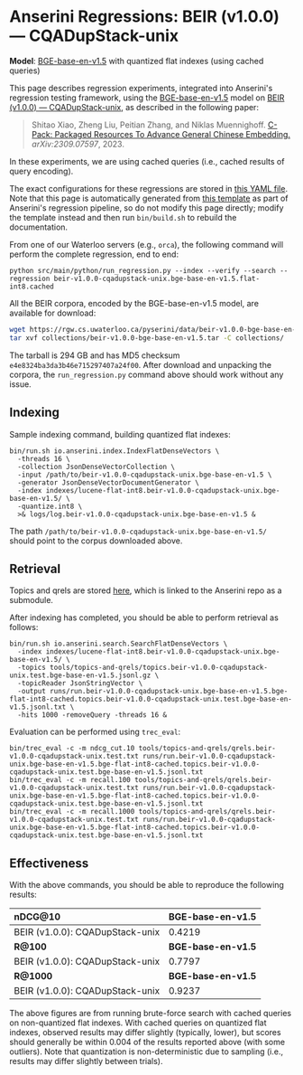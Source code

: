 # Anserini Regressions: BEIR (v1.0.0) &mdash; CQADupStack-unix

**Model**: [BGE-base-en-v1.5](https://huggingface.co/BAAI/bge-base-en-v1.5) with quantized flat indexes (using cached queries)

This page describes regression experiments, integrated into Anserini's regression testing framework, using the [BGE-base-en-v1.5](https://huggingface.co/BAAI/bge-base-en-v1.5) model on [BEIR (v1.0.0) &mdash; CQADupStack-unix](http://beir.ai/), as described in the following paper:

> Shitao Xiao, Zheng Liu, Peitian Zhang, and Niklas Muennighoff. [C-Pack: Packaged Resources To Advance General Chinese Embedding.](https://arxiv.org/abs/2309.07597) _arXiv:2309.07597_, 2023.

In these experiments, we are using cached queries (i.e., cached results of query encoding).

The exact configurations for these regressions are stored in [this YAML file](../../src/main/resources/regression/beir-v1.0.0-cqadupstack-unix.bge-base-en-v1.5.flat-int8.cached.yaml).
Note that this page is automatically generated from [this template](../../src/main/resources/docgen/templates/beir-v1.0.0-cqadupstack-unix.bge-base-en-v1.5.flat-int8.cached.template) as part of Anserini's regression pipeline, so do not modify this page directly; modify the template instead and then run `bin/build.sh` to rebuild the documentation.

From one of our Waterloo servers (e.g., `orca`), the following command will perform the complete regression, end to end:

```
python src/main/python/run_regression.py --index --verify --search --regression beir-v1.0.0-cqadupstack-unix.bge-base-en-v1.5.flat-int8.cached
```

All the BEIR corpora, encoded by the BGE-base-en-v1.5 model, are available for download:

```bash
wget https://rgw.cs.uwaterloo.ca/pyserini/data/beir-v1.0.0-bge-base-en-v1.5.tar -P collections/
tar xvf collections/beir-v1.0.0-bge-base-en-v1.5.tar -C collections/
```

The tarball is 294 GB and has MD5 checksum `e4e8324ba3da3b46e715297407a24f00`.
After download and unpacking the corpora, the `run_regression.py` command above should work without any issue.

## Indexing

Sample indexing command, building quantized flat indexes:

```
bin/run.sh io.anserini.index.IndexFlatDenseVectors \
  -threads 16 \
  -collection JsonDenseVectorCollection \
  -input /path/to/beir-v1.0.0-cqadupstack-unix.bge-base-en-v1.5 \
  -generator JsonDenseVectorDocumentGenerator \
  -index indexes/lucene-flat-int8.beir-v1.0.0-cqadupstack-unix.bge-base-en-v1.5/ \
  -quantize.int8 \
  >& logs/log.beir-v1.0.0-cqadupstack-unix.bge-base-en-v1.5 &
```

The path `/path/to/beir-v1.0.0-cqadupstack-unix.bge-base-en-v1.5/` should point to the corpus downloaded above.

## Retrieval

Topics and qrels are stored [here](https://github.com/castorini/anserini-tools/tree/master/topics-and-qrels), which is linked to the Anserini repo as a submodule.

After indexing has completed, you should be able to perform retrieval as follows:

```
bin/run.sh io.anserini.search.SearchFlatDenseVectors \
  -index indexes/lucene-flat-int8.beir-v1.0.0-cqadupstack-unix.bge-base-en-v1.5/ \
  -topics tools/topics-and-qrels/topics.beir-v1.0.0-cqadupstack-unix.test.bge-base-en-v1.5.jsonl.gz \
  -topicReader JsonStringVector \
  -output runs/run.beir-v1.0.0-cqadupstack-unix.bge-base-en-v1.5.bge-flat-int8-cached.topics.beir-v1.0.0-cqadupstack-unix.test.bge-base-en-v1.5.jsonl.txt \
  -hits 1000 -removeQuery -threads 16 &
```

Evaluation can be performed using `trec_eval`:

```
bin/trec_eval -c -m ndcg_cut.10 tools/topics-and-qrels/qrels.beir-v1.0.0-cqadupstack-unix.test.txt runs/run.beir-v1.0.0-cqadupstack-unix.bge-base-en-v1.5.bge-flat-int8-cached.topics.beir-v1.0.0-cqadupstack-unix.test.bge-base-en-v1.5.jsonl.txt
bin/trec_eval -c -m recall.100 tools/topics-and-qrels/qrels.beir-v1.0.0-cqadupstack-unix.test.txt runs/run.beir-v1.0.0-cqadupstack-unix.bge-base-en-v1.5.bge-flat-int8-cached.topics.beir-v1.0.0-cqadupstack-unix.test.bge-base-en-v1.5.jsonl.txt
bin/trec_eval -c -m recall.1000 tools/topics-and-qrels/qrels.beir-v1.0.0-cqadupstack-unix.test.txt runs/run.beir-v1.0.0-cqadupstack-unix.bge-base-en-v1.5.bge-flat-int8-cached.topics.beir-v1.0.0-cqadupstack-unix.test.bge-base-en-v1.5.jsonl.txt
```

## Effectiveness

With the above commands, you should be able to reproduce the following results:

| **nDCG@10**                                                                                                  | **BGE-base-en-v1.5**|
|:-------------------------------------------------------------------------------------------------------------|-----------|
| BEIR (v1.0.0): CQADupStack-unix                                                                              | 0.4219    |
| **R@100**                                                                                                    | **BGE-base-en-v1.5**|
| BEIR (v1.0.0): CQADupStack-unix                                                                              | 0.7797    |
| **R@1000**                                                                                                   | **BGE-base-en-v1.5**|
| BEIR (v1.0.0): CQADupStack-unix                                                                              | 0.9237    |

The above figures are from running brute-force search with cached queries on non-quantized flat indexes.
With cached queries on quantized flat indexes, observed results may differ slightly (typically, lower), but scores should generally be within 0.004 of the results reported above (with some outliers).
Note that quantization is non-deterministic due to sampling (i.e., results may differ slightly between trials).
